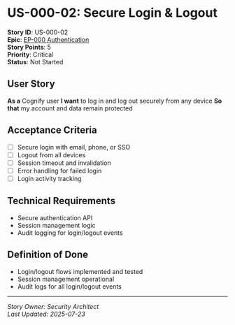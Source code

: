 # US-000-02: Secure Login & Logout

**Story ID**: US-000-02  
**Epic**: [EP-000 Authentication](../epics/EP-000-Authentication.md)  
**Story Points**: 5  
**Priority**: Critical  
**Status**: Not Started  

## User Story
**As a** Cognify user
**I want** to log in and log out securely from any device
**So that** my account and data remain protected

## Acceptance Criteria
- [ ] Secure login with email, phone, or SSO
- [ ] Logout from all devices
- [ ] Session timeout and invalidation
- [ ] Error handling for failed login
- [ ] Login activity tracking

## Technical Requirements
- Secure authentication API
- Session management logic
- Audit logging for login/logout events

## Definition of Done
- Login/logout flows implemented and tested
- Session management operational
- Audit logs for all login/logout events

---
*Story Owner: Security Architect*  
*Last Updated: 2025-07-23*
